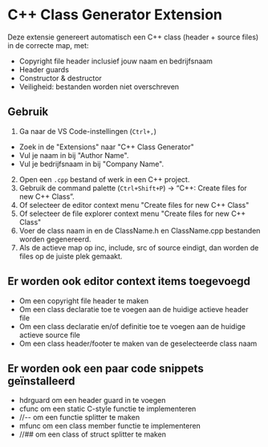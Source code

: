 # C++ Class Generator Extension

Deze extensie genereert automatisch een C++ class (header + source files) in de correcte map, met:

- Copyright file header inclusief jouw naam en bedrijfsnaam
- Header guards
- Constructor & destructor
- Veiligheid: bestanden worden niet overschreven

## Gebruik

1. Ga naar de VS Code-instellingen (`Ctrl+,`)
- Zoek in de "Extensions" naar "C++ Class Generator"
- Vul je naam in bij "Author Name".
- Vul je bedrijfsnaam in bij "Company Name".
2. Open een `.cpp` bestand of werk in een C++ project.
3. Gebruik de command palette (`Ctrl+Shift+P`) → “C++: Create files for new C++ Class”.
4. Of selecteer de editor context menu "Create files for new C++ Class"
5. Of selecteer de file explorer context menu "Create files for new C++ Class"
6. Voer de class naam in en de ClassName.h en ClassName.cpp bestanden worden gegenereerd.
7. Als de actieve map op inc, include, src of source eindigt, dan worden de files op de juiste plek gemaakt.

## Er worden ook editor context items toegevoegd
- Om een copyright file header te maken
- Om een class declaratie toe te voegen aan de huidige actieve header file
- Om een class declaratie en/of definitie toe te voegen aan de huidige actieve source file
- Om een class header/footer te maken van de geselecteerde class naam

## Er worden ook een paar code snippets geïnstalleerd

- hdrguard om een header guard in te voegen
- cfunc om een static C-style functie te implementeren
- //-- om een functie splitter te maken
- mfunc om een class member functie te implementeren
- //## om een class of struct splitter te maken
